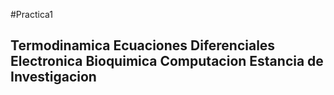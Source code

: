 #Practica1
## Termodinamica Ecuaciones Diferenciales Electronica Bioquimica Computacion Estancia de Investigacion